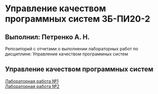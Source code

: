 # Управление качеством программных систем ЗБ-ПИ20-2
## Выполнил: Петренко А. Н.  
Репозиторий с отчетами о выполнении лабораторных работ по дисциплине: Управление качеством программных систем

## Управление качеством программных систем
[Лабораторная работа №1](</Упр. Кач. Лабораторная работа №1.docx>)  
[Лабораторная работа №2](</Упр. Кач. Лабораторная работа №2.docx>)  
